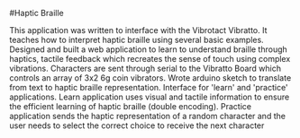 #Haptic Braille

This application was written to interface with the Vibrotact Vibratto. It teaches how to interpret haptic braille using several basic examples.
Designed and built a web application to learn to understand braille through haptics, tactile feedback which recreates the sense of touch using complex vibrations.
Characters are sent through serial to the Vibratto Board which controls an array of 3x2 6g coin vibrators.
Wrote arduino sketch to translate from text to haptic braille representation.
Interface for 'learn' and 'practice' applications. 
Learn application uses visual and tactile information to ensure the efficient learning of haptic braille (double encoding).
Practice application sends the haptic representation of a random character and the user needs to select the correct choice to receive the next character

